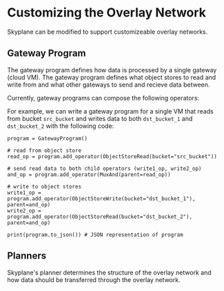 # Customizing the Overlay Network 
Skyplane can be modified to support customizeable overlay networks. 

## Gateway Program 
The gateway program defines how data is processed by a single gateway (cloud VM). The gateway program defines what object stores to read and write from and what other gateways to send and recieve data between.  

Currently, gateway programs can compose the following operators: 

For example, we can write a gateway program for a single VM that reads from bucket `src_bucket` and writes data to both `dst_bucket_1` and `dst_bucket_2` with the following code: 

```
program = GatewayProgram()

# read from object store
read_op = program.add_operator(ObjectStoreRead(bucket="src_bucket"))

# send read data to both child operators (write1_op, write2_op)
and_op = program.add_operator(MuxAnd(parent=read_op))

# write to object stores
write1_op = program.add_operator(ObjectStoreWrite(bucket="dst_bucket_1"), parent=and_op) 
write2_op = program.add_operator(ObjectStoreRead(bucket="dst_bucket_2"), parent=and_op)

print(program.to_json()) # JSON representation of program
```

## Planners 
Skyplane's planner determines the structure of the overlay network and how data should be transferred through the overlay network. 





